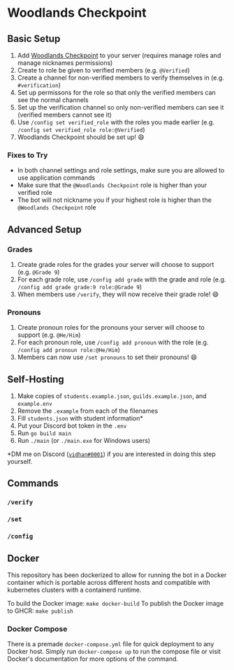 # Woodlands Checkpoint

## Basic Setup

1. Add [Woodlands Checkpoint](https://discord.com/api/oauth2/authorize?client_id=896067278393712651&permissions=402653184&scope=bot%20applications.commands) to your server (requires manage roles and manage nicknames permissions)
2. Create to role be given to verified members (e.g. `@Verified`)
3. Create a channel for non-verified members to verify themselves in (e.g. `#verification`)
4. Set up permissons for the role so that only the verified members can see the normal channels
5. Set up the verification channel so only non-verified members can see it (verified members cannot see it)
6. Use `/config set verified_role` with the roles you made earlier (e.g. `/config set verified_role role:@Verified`)
7. Woodlands Checkpoint should be set up! 😄

### Fixes to Try

- In both channel settings and role settings, make sure you are allowed to use application commands
- Make sure that the `@Woodlands Checkpoint` role is higher than your verified role
- The bot will not nickname you if your highest role is higher than the `@Woodlands Checkpoint` role

## Advanced Setup

### Grades

1. Create grade roles for the grades your server will choose to support (e.g. `@Grade 9`)
2. For each grade role, use `/config add grade` with the grade and role (e.g. `/config add grade grade:9 role:@Grade 9`)
3. When members use `/verify`, they will now receive their grade role! 😄

### Pronouns

1. Create pronoun roles for the pronouns your server will choose to support (e.g. `@He/Him`)
2. For each pronoun role, use `/config add pronoun` with the role (e.g. `/config add pronoun role:@He/Him`)
3. Members can now use `/set pronouns` to set their pronouns! 😄

## Self-Hosting

1. Make copies of `students.example.json`, `guilds.example.json`, and `example.env`
2. Remove the `.example` from each of the filenames
3. Fill `students.json` with student information*
4. Put your Discord bot token in the `.env`
5. Run `go build main`
6. Run `./main` (or `./main.exe` for Windows users)

\*DM me on Discord ([`vidhan#0001`](https://discord.com/users/277507281652940800)) if you are interested in doing this step yourself.

## Commands

### `/verify`

### `/set`

### `/config`

## Docker

This repository has been dockerized to allow for running the bot in a Docker container which is portable across different hosts and compatible with kubernetes clusters with a containerd runtime.

To build the Docker image: `make docker-build`
To publish the Docker image to GHCR: `make publish`

### Docker Compose

There is a premade `docker-compose.yml` file for quick deployment to any Docker host. Simply run `docker-compose up` to run the compose file or visit Docker's documentation for more options of the command.
